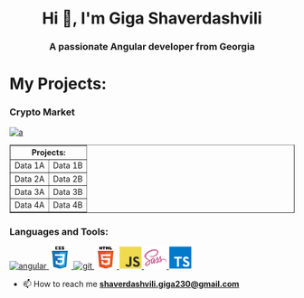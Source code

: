 
<h1 align="center">Hi 👋, I'm Giga Shaverdashvili</h1>
<h3 align="center">A passionate Angular developer from Georgia</h3>
<h1>My Projects:</h1>

<div>
  <h3>Crypto Market</h3>
  <a href="https://github.com/ssskdaviss/final-project-angular">
  
  ![a](https://github.com/ssskdaviss/ssskdaviss/assets/104073066/bc4599da-9de5-4088-82a0-90be47d14438)

</a>
</div>

<table border="1">
    <thead>
        <tr>
            <th colspan="2">Projects:</th>
        </tr>
    </thead>
    <tbody>
        <tr>
            <td>Data 1A</td>
            <td>Data 1B</td>
        </tr>
        <tr>
            <td>Data 2A</td>
            <td>Data 2B</td>
        </tr>
    </tbody>
    <tbody>
        <tr>
            <td>Data 3A</td>
            <td>Data 3B</td>
        </tr>
        <tr>
            <td>Data 4A</td>
            <td>Data 4B</td>
        </tr>
    </tbody>
</table>


<h3 align="left">Languages and Tools:</h3>
<p align="left"> <a href="https://angular.io" target="_blank" rel="noreferrer"> <img src="https://angular.io/assets/images/logos/angular/angular.svg" alt="angular" width="40" height="40"/> </a> <a href="https://www.w3schools.com/css/" target="_blank" rel="noreferrer"> <img src="https://raw.githubusercontent.com/devicons/devicon/master/icons/css3/css3-original-wordmark.svg" alt="css3" width="40" height="40"/> </a> <a href="https://git-scm.com/" target="_blank" rel="noreferrer"> <img src="https://www.vectorlogo.zone/logos/git-scm/git-scm-icon.svg" alt="git" width="40" height="40"/> </a> <a href="https://www.w3.org/html/" target="_blank" rel="noreferrer"> <img src="https://raw.githubusercontent.com/devicons/devicon/master/icons/html5/html5-original-wordmark.svg" alt="html5" width="40" height="40"/> </a> <a href="https://developer.mozilla.org/en-US/docs/Web/JavaScript" target="_blank" rel="noreferrer"> <img src="https://raw.githubusercontent.com/devicons/devicon/master/icons/javascript/javascript-original.svg" alt="javascript" width="40" height="40"/> </a> <a href="https://sass-lang.com" target="_blank" rel="noreferrer"> <img src="https://raw.githubusercontent.com/devicons/devicon/master/icons/sass/sass-original.svg" alt="sass" width="40" height="40"/> </a> <a href="https://www.typescriptlang.org/" target="_blank" rel="noreferrer"> <img src="https://raw.githubusercontent.com/devicons/devicon/master/icons/typescript/typescript-original.svg" alt="typescript" width="40" height="40"/> </a> </p>



- 📫 How to reach me **shaverdashvili.giga230@gmail.com**
